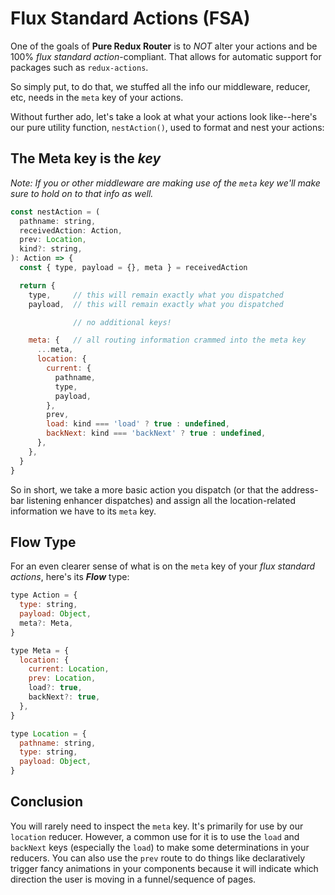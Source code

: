 # Flux Standard Actions (FSA)
One of the goals of **Pure Redux Router** is to *NOT* alter your actions and be 100% *flux standard action*-compliant. That allows
for automatic support for packages such as `redux-actions`. 

So simply put, to do that, we stuffed all the info our middleware, reducer, etc, needs in the `meta` key of your actions.

Without further ado, let's take a look at what your actions look like--here's our pure utility function, `nestAction()`, used to format 
and nest your actions:


## The Meta key is the *key*
*Note: If you or other middleware are making use of the `meta` key we'll make sure to hold on to that info as well.*

```javascript
const nestAction = (
  pathname: string,
  receivedAction: Action,
  prev: Location,
  kind?: string,
): Action => {
  const { type, payload = {}, meta } = receivedAction

  return {
    type,     // this will remain exactly what you dispatched
    payload,  // this will remain exactly what you dispatched

              // no additional keys!

    meta: {   // all routing information crammed into the meta key
      ...meta,
      location: {
        current: {
          pathname,
          type,
          payload,
        },
        prev,
        load: kind === 'load' ? true : undefined,
        backNext: kind === 'backNext' ? true : undefined,
      },
    },
  }
}
```

So in short, we take a more basic action you dispatch (or that the address-bar listening enhancer dispatches) and assign 
all the location-related information we have to its `meta` key.

## Flow Type
For an even clearer sense of what is on the `meta` key of your *flux standard actions*, here's its ***Flow*** type:

```javascript
type Action = {
  type: string,
  payload: Object,
  meta?: Meta,
}

type Meta = {
  location: {
    current: Location,
    prev: Location,
    load?: true,
    backNext?: true,
  },
}

type Location = {
  pathname: string,
  type: string,
  payload: Object,
}
```

## Conclusion
You will rarely need to inspect the `meta` key. It's primarily for use by our `location` reducer. However, a common
use for it is to use the `load` and `backNext` keys (especially the `load`) to make some determinations in your
reducers. You can also use the `prev` route to do things like declaratively trigger fancy animations in your
components because it will indicate which direction the user is moving in a funnel/sequence of pages. 
